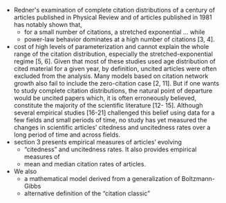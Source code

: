 * Redner's examination of complete citation distributions of a century of
articles published in Physical Review and of articles published in 1981 has
notably shown that,
  * for a small number of citations, a stretched exponential ... while
  * power-law behavior dominates at a high number of citations [3, 4].
* cost of high levels of parameterization and cannot explain the whole range of
  the citation distribution, especially the stretched-exponential regime [5,
  6].  Given that most of these studies used age distribution of cited material
  for a given year, by definition, uncited articles were often excluded from
  the analysis. Many models based on citation network growth also fail to
  include the zero-citation case [2, 11]. But if one wants to study complete
  citation distributions, the natural point of departure would be uncited
  papers which, it is often erroneously believed, constitute the majority of
  the scientific literature [12- 15]. Although several empirical studies
  [16-21] challenged this belief using data for a few fields and small periods
  of time, no study has yet measured the changes in scientific articles’
  citedness and uncitedness rates over a long period of time and across fields.
* section 3 presents empirical measures of articles’ evolving
  * “citedness” and uncitedness rates. It also provides empirical measures of
  * mean and median citation rates of articles.
* We also
  * a mathematical model derived from a generalization of Boltzmann-Gibbs
  * alternative definition of the “citation classic”
